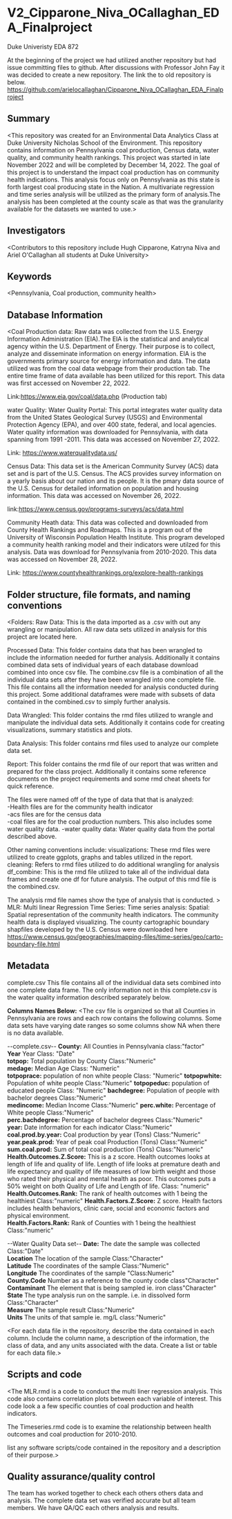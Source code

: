 # V2_Cipparone_Niva_OCallaghan_EDA_Finalproject
Duke Univeristy EDA 872

At the beginning of the project we had utilized another repository but had issue committing files to github. After discussions with Professor John Fay it was decided to create a new repository. The link the to old repository is below. 
https://github.com/arielocallaghan/Cipparone_Niva_OCallaghan_EDA_Finalproject

## Summary

<This repository was created for an Environmental Data Analytics Class at Duke University Nicholas School of the Environment. This repository contains information on Pennsylvania coal production, Census data, water quality, and community health rankings. This project was started in late November 2022 and will be completed by December 14, 2022. The goal of this project is to understand the impact coal production has on community health indications. This analysis focus only on Pennsylvania as this state is forth largest coal producing state in the Nation. A multivariate regression and time series analysis will be utilized as the primary form of analysis.The analysis has been completed at the county scale as that was the granularity available for the datasets we wanted to use.>


## Investigators

<Contributors to this repository include Hugh Cipparone, Katryna Niva and Ariel O'Callaghan all students at Duke University>


## Keywords

<Pennsylvania, Coal production, community health>

## Database Information

<Coal Production data: Raw data was collected from the U.S. Energy Information Administration (EIA).The EIA is the statistical and analytical agency within the U.S. Department of Energy. Their purpose is to collect, analyze and disseminate information on energy information. EIA is the governments primary source for energy information and data. The data utilized was from the coal data webpage from their production tab. The entire time frame of data available has been utilized for this report. This data was first accessed on November 22, 2022. 

Link:https://www.eia.gov/coal/data.php (Production tab)

water Quality: Water Quality Portal: This portal integrates water quality data from the United States Geological Survey (USGS) and Environmental Protection Agency (EPA), and over 400 state, federal, and local agencies. Water quality information was downloaded for Pennsylvania, with data spanning from 1991 -2011. This data was accessed on November 27, 2022.

Link: https://www.waterqualitydata.us/

Census Data: This data set is the American Community Survey (ACS) data set and is part of the U.S. Census. The ACS provides survey information on a yearly basis about our nation and its people. It is the pmary data source of the U.S. Census for detailed information on population and housing information. This data was accessed on November 26, 2022. 

link:https://www.census.gov/programs-surveys/acs/data.html

Community Heath data: This data was collected and downloaded from County Health Rankings and Roadmaps. This is a program out of the University of Wisconsin Population Health Institute. This program developed a community health ranking model and their indicators were utilzed for this analysis. Data was download for Pennsylvania from 2010-2020. This data was accessed on November 28, 2022. 

Link: https://www.countyhealthrankings.org/explore-health-rankings


## Folder structure, file formats, and naming conventions 

<Folders:
Raw Data: This is the data imported as a .csv with out any wrangling or manipulation. All raw data sets utilized in analysis for this project are located here. 

Processed Data: This folder contains data that has been wrangled to include the information needed for further analysis. Additionally it contains combined data sets of individual years of each database download combined into once csv file. The combine.csv file is a combination of all the individual data sets after they have been wrangled into one complete file. This file contains all the information needed for analysis conducted during this project. Some additional dataframes were made with subsets of data contained in the combined.csv to simply further analysis.  

Data Wrangled: This folder contains the rmd files utilized to wrangle and manipulate the individual data sets. Additionally it contains code for creating visualizations, summary statistics and plots.

Data Analysis: This folder contains rmd files used to analyze our complete data set.

Report: This folder contains the rmd file of our report that was written and prepared for the class project. Additionally it contains some reference documents on the project requirements and some rmd cheat sheets for quick reference. 

The files were named off of the type of data that that is analyzed:   
-Health files are for the community health indicator  
-acs files are for the census data  
-coal files are for the coal production numbers. This also includes some water quality data. 
-water quality data: Water quality data from the portal described above. 

Other naming conventions include:
visualizations: These rmd files were utilized to create ggplots, graphs and tables utilized in the report.    
cleaning: Refers to rmd files utilized to do additional wrangling for analysis   
df_combine: This is the rmd file utilized to take all of the individual data frames and create one df for future analysis. The output of this rmd file is the combined.csv.   

The analysis rmd file names show the type of analysis that is conducted. >
MLR: Multi linear Regression
Time Series: Time series analysis:
Spatial: Spatial representation of the community health indicators. The community health data is displayed visualizing. The county cartographic boundary shapfiles developed by the U.S. Census were downloaded here https://www.census.gov/geographies/mapping-files/time-series/geo/carto-boundary-file.html

## Metadata

complete.csv This file contains all of the individual data sets combined into one complete data frame. The only information not in this complete.csv is the water quality information described separately below. 

**Columns Names Below:**
<The csv file is organized so that all Counties in Pennsylvania are rows and each row contains the following columns. Some data sets have varying date ranges so some columns show NA when there is no data available. 

--complete.csv--
**County:** All Counties in Pennsylvania   class:"factor"    
**Year** Year Class: "Date"  
**totpop:** Total population by County  Class:"Numeric"  
**medage:** Median Age  Class:  "Numeric"  
**totpoprace:** population of non white people Class: "Numeric"
**totpopwhite:** Population of white people	Class:"Numeric"
**totpopeduc:** population of educated people  Class: "Numeric"
**bachdegree:** Population of people with bachelor degrees  Class:"Numeric"	    
**medincome:** Median Income 	  Class:"Numeric" 
**perc.white:** Percentage of White people	 Class:"Numeric"    
**perc.bachdegree:** Percentage of bachelor degrees Class:"Numeric"     
**year:** Date information for each indicator 	  Class:"Numeric"     
**coal.prod.by.year:** Coal production by year (Tons)	  Class:"Numeric"     
**year.peak.prod:** Year of peak coal Production (Tons)  Class:"Numeric"    
**sum.coal.prod:** Sum of total coal production  	(Tons)  Class:"Numeric"     
**Health.Outcomes.Z.Score:** This is a z score. Health outcomes looks at length of life and quality of life. Length of life looks at premature death and life expectancy and quality of life measures of low birth weight and those who rated their physical and mental health as poor. This outcomes puts a 50% weight on both Quality of Life and Length of life.  Class: "numeric"  
**Health.Outcomes.Rank:** The rank of health outcomes with 1 being the healthiest Class:"numeric" 
**Health.Factors.Z.Score:** Z score. Health factors includes health behaviors, clinic care, social and economic factors and physical environment.     
**Health.Factors.Rank:**  Rank of Counties with 1 being the healthiest  Class:"numeric"  

--Water Quality Data set--
**Date:** The date the sample was collected Class:"Date"  
**Location** The location of the sample Class:"Character"  
**Latitude** The coordinates of the sample Class:"Numeric"  
**Longitude** The coordinates of the sample "Class:Numeric"	  
**County.Code**	Number as a reference to the county code class"Character"  
**Contaminant** The element that is being sampled ie. iron class"Character"  
**State**	The type analysis run on the sample. i.e. in dissolved form Class:"Character"  
**Measure** The sample result Class:"Numeric"  
**Units** The units of that sample ie. mg/L class:"Numeric"  
>


<For each data file in the repository, describe the data contained in each column. Include the column name, a description of the information, the class of data, and any units associated with the data. Create a list or table for each data file.> 

## Scripts and code

<The MLR.rmd is a code to conduct the multi liner regression analysis. This code also contains correlation plots between each variable of interest. This code look a a few specific counties of coal production and health indicators.  

The Timeseries.rmd code is to examine the relationship between health outcomes and coal production for 2010-2010. 


list any software scripts/code contained in the repository and a description of their purpose.>

## Quality assurance/quality control

The team has worked together to check each others others data and analysis. The complete data set was verified accurate but all team members. We have QA/QC each others analysis and results. 
